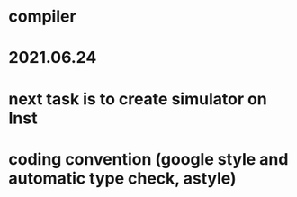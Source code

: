 # compiler
# 2021.06.24
#  next task is to create simulator on Inst
#  coding convention (google style and automatic type check, astyle)
